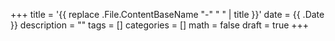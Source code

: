 +++
title = '{{ replace .File.ContentBaseName "-" " " | title }}'
date = {{ .Date }}
description = ""
tags = []
categories = []
math = false
draft = true
+++
